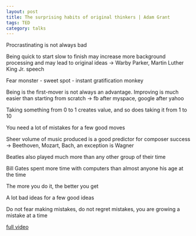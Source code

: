 ```yaml
---
layout: post
title: The surprising habits of original thinkers | Adam Grant
tags: TED
category: talks
--- 
```



Procrastinating is not always bad

Being quick to start slow to finish may increase more background processing and may lead to original ideas -> Warby Parker, Martin Luther King Jr. speech

Fear monster  - sweet spot -  instant gratification monkey 

Being is the first-mover is not always an advantage. Improving is much easier than starting from scratch -> fb after myspace, google after yahoo 

Taking something from 0 to 1 creates value, and so does taking it from 1 to 10 

You need a lot of mistakes for a few good moves

Sheer volume of music produced is a good predictor for composer success -> Beethoven, Mozart, Bach, an exception is Wagner

Beatles also played much more than any other group of their time 

Bill Gates spent more time with computers than almost anyone his age at the time 

The more you do it, the better you get 

A lot bad ideas for a few good ideas 

Do not fear making mistakes, do not regret mistakes, you are growing a mistake at a time 

[full video](https://www.youtube.com/watch?v=fxbCHn6gE3U)
